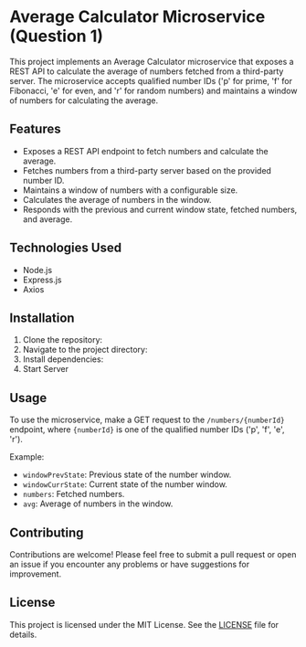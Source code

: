 # Average Calculator Microservice (Question 1)

This project implements an Average Calculator microservice that exposes a REST API to calculate the average of numbers fetched from a third-party server. The microservice accepts qualified number IDs ('p' for prime, 'f' for Fibonacci, 'e' for even, and 'r' for random numbers) and maintains a window of numbers for calculating the average.

## Features

- Exposes a REST API endpoint to fetch numbers and calculate the average.
- Fetches numbers from a third-party server based on the provided number ID.
- Maintains a window of numbers with a configurable size.
- Calculates the average of numbers in the window.
- Responds with the previous and current window state, fetched numbers, and average.

## Technologies Used

- Node.js
- Express.js
- Axios

## Installation

1. Clone the repository:
2. Navigate to the project directory:
3. Install dependencies:
4. Start Server


## Usage

To use the microservice, make a GET request to the `/numbers/{numberId}` endpoint, where `{numberId}` is one of the qualified number IDs ('p', 'f', 'e', 'r').

Example:

- `windowPrevState`: Previous state of the number window.
- `windowCurrState`: Current state of the number window.
- `numbers`: Fetched numbers.
- `avg`: Average of numbers in the window.

## Contributing

Contributions are welcome! Please feel free to submit a pull request or open an issue if you encounter any problems or have suggestions for improvement.

## License

This project is licensed under the MIT License. See the [LICENSE](LICENSE) file for details.



